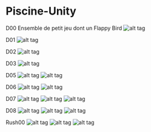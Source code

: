 # Piscine-Unity

D00  Ensemble de petit jeu dont un Flappy Bird
![alt tag](https://cloud.githubusercontent.com/assets/7196430/26154423/bfc08940-3b0f-11e7-812b-1a0164b7e69c.png)

D01
![alt tag](https://cloud.githubusercontent.com/assets/7196430/26154536/2779185e-3b10-11e7-8d4a-ff40cbe3efcb.png)

D02
![alt tag](https://cloud.githubusercontent.com/assets/7196430/26154823/45d7d8b6-3b11-11e7-93dc-696794b037bb.png)

D03
![alt tag](https://cloud.githubusercontent.com/assets/7196430/26154652/afb1ceaa-3b10-11e7-9dba-80df226af117.png)

D05
![alt tag](https://cloud.githubusercontent.com/assets/7196430/26155002/06a59132-3b12-11e7-889d-4fd1cee148cb.png)
![alt tag](https://cloud.githubusercontent.com/assets/7196430/26155006/080bc83e-3b12-11e7-9cd4-d6922977c21b.png)

D06
![alt tag](https://cloud.githubusercontent.com/assets/7196430/26155537/ceaaff7c-3b13-11e7-9e63-ccaf61cc2d4d.png)
![alt tag](https://cloud.githubusercontent.com/assets/7196430/26155538/cfbdf90a-3b13-11e7-93c7-34cacb00b924.png)

D07
![alt tag](https://cloud.githubusercontent.com/assets/7196430/26156013/3b0c98a0-3b15-11e7-8742-bb968936505c.png)
![alt tag](https://cloud.githubusercontent.com/assets/7196430/26156009/39d65750-3b15-11e7-88f5-cd56bceeecfa.png)
![alt tag](https://cloud.githubusercontent.com/assets/7196430/26156014/3c5bc9c4-3b15-11e7-83b9-13e6465f9ecf.png)

D08
![alt tag](https://cloud.githubusercontent.com/assets/7196430/26156236/f4ad3922-3b15-11e7-976f-5e26b5a9a9de.png)
![alt tag](https://cloud.githubusercontent.com/assets/7196430/26156238/f5f32fb2-3b15-11e7-8cea-35b2ef4de87c.png)
![alt tag](https://cloud.githubusercontent.com/assets/7196430/26156241/f7a6ec5e-3b15-11e7-908d-993fb88dbf51.png)

Rush00
![alt tag](https://cloud.githubusercontent.com/assets/7196430/26156694/6de8722e-3b17-11e7-8f55-2019b419bd68.png)
![alt tag](https://cloud.githubusercontent.com/assets/7196430/26156696/6ec9cac6-3b17-11e7-8d4a-dc595b47bded.png)
![alt tag](https://cloud.githubusercontent.com/assets/7196430/26156698/703c1148-3b17-11e7-83c6-5623918015d0.png)

